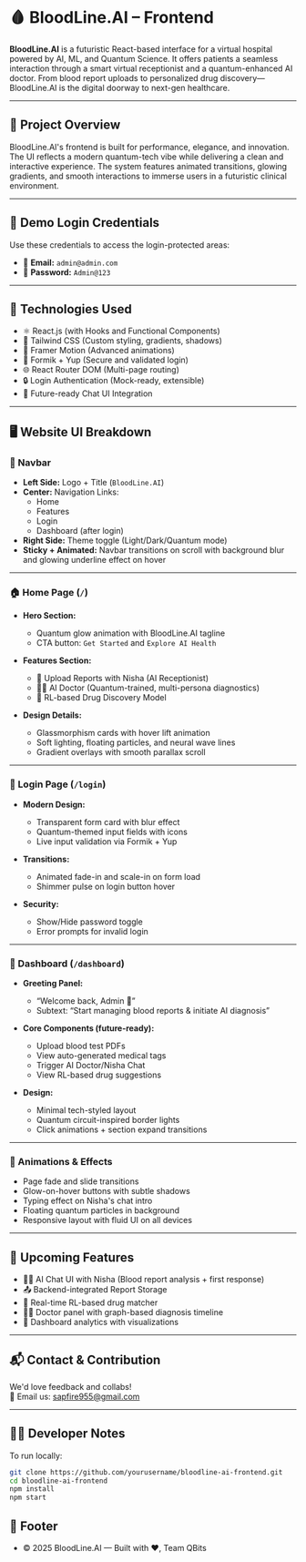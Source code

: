# 🩸 BloodLine.AI – Frontend

**BloodLine.AI** is a futuristic React-based interface for a virtual hospital powered by AI, ML, and Quantum Science. It offers patients a seamless interaction through a smart virtual receptionist and a quantum-enhanced AI doctor. From blood report uploads to personalized drug discovery—BloodLine.AI is the digital doorway to next-gen healthcare.

---

## 🌟 Project Overview

BloodLine.AI's frontend is built for performance, elegance, and innovation. The UI reflects a modern quantum-tech vibe while delivering a clean and interactive experience. The system features animated transitions, glowing gradients, and smooth interactions to immerse users in a futuristic clinical environment.

---

## 🔐 Demo Login Credentials

Use these credentials to access the login-protected areas:

- 📧 **Email:** `admin@admin.com`  
- 🔑 **Password:** `Admin@123`

---

## 🧠 Technologies Used

- ⚛️ React.js (with Hooks and Functional Components)
- 🌈 Tailwind CSS (Custom styling, gradients, shadows)
- 🎥 Framer Motion (Advanced animations)
- 🔐 Formik + Yup (Secure and validated login)
- 🌐 React Router DOM (Multi-page routing)
- 🔒 Login Authentication (Mock-ready, extensible)
- 💬 Future-ready Chat UI Integration

---

## 🖥️ Website UI Breakdown

### 🧭 Navbar

- **Left Side:** Logo + Title (`BloodLine.AI`)
- **Center:** Navigation Links:
  - Home
  - Features
  - Login
  - Dashboard (after login)
- **Right Side:** Theme toggle (Light/Dark/Quantum mode)
- **Sticky + Animated:** Navbar transitions on scroll with background blur and glowing underline effect on hover

---

### 🏠 Home Page (`/`)

- **Hero Section:**  
  - Quantum glow animation with BloodLine.AI tagline  
  - CTA button: `Get Started` and `Explore AI Health`

- **Features Section:**  
  - 🧾 Upload Reports with Nisha (AI Receptionist)
  - 👩‍⚕️ AI Doctor (Quantum-trained, multi-persona diagnostics)
  - 💊 RL-based Drug Discovery Model

- **Design Details:**  
  - Glassmorphism cards with hover lift animation  
  - Soft lighting, floating particles, and neural wave lines  
  - Gradient overlays with smooth parallax scroll

---

### 🔐 Login Page (`/login`)

- **Modern Design:**  
  - Transparent form card with blur effect  
  - Quantum-themed input fields with icons  
  - Live input validation via Formik + Yup

- **Transitions:**  
  - Animated fade-in and scale-in on form load  
  - Shimmer pulse on login button hover

- **Security:**  
  - Show/Hide password toggle  
  - Error prompts for invalid login

---

### 🧾 Dashboard (`/dashboard`)

- **Greeting Panel:**  
  - “Welcome back, Admin 👋”
  - Subtext: “Start managing blood reports & initiate AI diagnosis”

- **Core Components (future-ready):**  
  - Upload blood test PDFs  
  - View auto-generated medical tags  
  - Trigger AI Doctor/Nisha Chat  
  - View RL-based drug suggestions

- **Design:**  
  - Minimal tech-styled layout  
  - Quantum circuit-inspired border lights  
  - Click animations + section expand transitions

---

### 🧬 Animations & Effects

- Page fade and slide transitions
- Glow-on-hover buttons with subtle shadows
- Typing effect on Nisha's chat intro
- Floating quantum particles in background
- Responsive layout with fluid UI on all devices

---

## 📌 Upcoming Features

- 👩‍⚕️ AI Chat UI with Nisha (Blood report analysis + first response)
- 📤 Backend-integrated Report Storage
- 🔁 Real-time RL-based drug matcher
- 👨‍⚕️ Doctor panel with graph-based diagnosis timeline
- 🎯 Dashboard analytics with visualizations

---

## 📬 Contact & Contribution

We'd love feedback and collabs!  
📧 Email us: [sapfire955@gmail.com](mailto:sapfire955@gmail.com)

---

## 🧑‍💻 Developer Notes

To run locally:

```bash
git clone https://github.com/yourusername/bloodline-ai-frontend.git
cd bloodline-ai-frontend
npm install
npm start
```

## 🧠 Footer
- © 2025 BloodLine.AI — Built with ❤️, Team QBits
